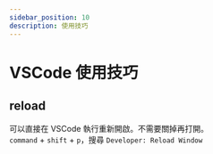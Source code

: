 ```yaml
---
sidebar_position: 10
description: 使用技巧
---
```


# VSCode 使用技巧

## reload

可以直接在 VSCode 執行重新開啟。不需要關掉再打開。 <br />
`command` + `shift` + `p`，搜尋 `Developer: Reload Window`
